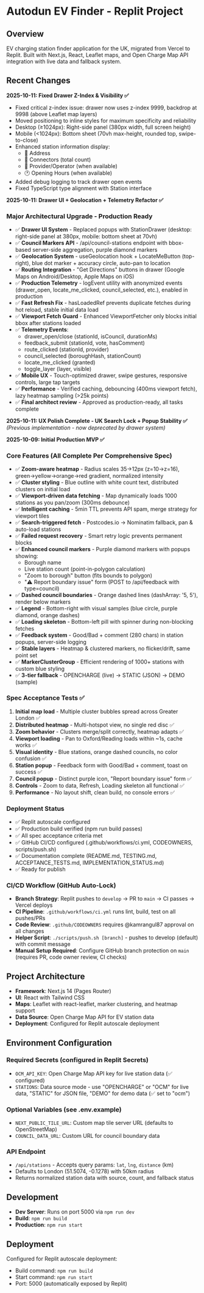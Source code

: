 # Autodun EV Finder - Replit Project

## Overview
EV charging station finder application for the UK, migrated from Vercel to Replit. Built with Next.js, React, Leaflet maps, and Open Charge Map API integration with live data and fallback system.

## Recent Changes
**2025-10-11: Fixed Drawer Z-Index & Visibility ✅**
- Fixed critical z-index issue: drawer now uses z-index 9999, backdrop at 9998 (above Leaflet map layers)
- Moved positioning to inline styles for maximum specificity and reliability
- Desktop (≥1024px): Right-side panel (380px width, full screen height)
- Mobile (<1024px): Bottom sheet (70vh max-height, rounded top, swipe-to-close)
- Enhanced station information display:
  - 📍 Address
  - 🔌 Connectors (total count)
  - 👤 Provider/Operator (when available)
  - 🕐 Opening Hours (when available)
- Added debug logging to track drawer open events
- Fixed TypeScript type alignment with Station interface

**2025-10-11: Drawer UI + Geolocation + Telemetry Refactor ✅**

### Major Architectural Upgrade - Production Ready
- ✅ **Drawer UI System** - Replaced popups with StationDrawer (desktop: right-side panel at 380px, mobile: bottom sheet at 70vh)
- ✅ **Council Markers API** - /api/council-stations endpoint with bbox-based server-side aggregation, purple diamond markers
- ✅ **Geolocation System** - useGeolocation hook + LocateMeButton (top-right), blue dot marker + accuracy circle, auto-pan to location
- ✅ **Routing Integration** - "Get Directions" buttons in drawer (Google Maps on Android/Desktop, Apple Maps on iOS)
- ✅ **Production Telemetry** - logEvent utility with anonymized events (drawer_open, locate_me_clicked, council_selected, etc.), enabled in production
- ✅ **Fast Refresh Fix** - hasLoadedRef prevents duplicate fetches during hot reload, stable initial data load
- ✅ **Viewport Fetch Guard** - Enhanced ViewportFetcher only blocks initial bbox after stations loaded
- ✅ **Telemetry Events**:
  - drawer_open/close (stationId, isCouncil, durationMs)
  - feedback_submit (stationId, vote, hasComment)
  - route_clicked (stationId, provider)
  - council_selected (boroughHash, stationCount)
  - locate_me_clicked (granted)
  - toggle_layer (layer, visible)
- ✅ **Mobile UX** - Touch-optimized drawer, swipe gestures, responsive controls, large tap targets
- ✅ **Performance** - Verified caching, debouncing (400ms viewport fetch), lazy heatmap sampling (>25k points)
- ✅ **Final architect review** - Approved as production-ready, all tasks complete

**2025-10-11: UX Polish Complete - UK Search Lock + Popup Stability ✅** *(Previous implementation - now deprecated by drawer system)*

**2025-10-09: Initial Production MVP ✅**

### Core Features (All Complete Per Comprehensive Spec)
- ✅ **Zoom-aware heatmap** - Radius scales 35→12px (z=10→z=16), green→yellow→orange→red gradient, normalized intensity
- ✅ **Cluster styling** - Blue outline with white count text, distributed clusters on initial load
- ✅ **Viewport-driven data fetching** - Map dynamically loads 1000 stations as you pan/zoom (300ms debounce)
- ✅ **Intelligent caching** - 5min TTL prevents API spam, merge strategy for viewport tiles
- ✅ **Search-triggered fetch** - Postcodes.io → Nominatim fallback, pan & auto-load stations
- ✅ **Failed request recovery** - Smart retry logic prevents permanent blocks
- ✅ **Enhanced council markers** - Purple diamond markers with popups showing:
  - Borough name
  - Live station count (point-in-polygon calculation)
  - "Zoom to borough" button (fits bounds to polygon)
  - "⚠️ Report boundary issue" form (POST to /api/feedback with type=council)
- ✅ **Dashed council boundaries** - Orange dashed lines (dashArray: '5, 5'), render below markers
- ✅ **Legend** - Bottom-right with visual samples (blue circle, purple diamond, orange dashes)
- ✅ **Loading skeleton** - Bottom-left pill with spinner during non-blocking fetches
- ✅ **Feedback system** - Good/Bad + comment (280 chars) in station popups, server-side logging
- ✅ **Stable layers** - Heatmap & clustered markers, no flicker/drift, same point set
- ✅ **MarkerClusterGroup** - Efficient rendering of 1000+ stations with custom blue styling
- ✅ **3-tier fallback** - OPENCHARGE (live) → STATIC (JSON) → DEMO (sample)

### Spec Acceptance Tests ✅
1. **Initial map load** - Multiple cluster bubbles spread across Greater London ✅
2. **Distributed heatmap** - Multi-hotspot view, no single red disc ✅
3. **Zoom behavior** - Clusters merge/split correctly, heatmap adapts ✅
4. **Viewport loading** - Pan to Oxford/Reading loads within ~1s, cache works ✅
5. **Visual identity** - Blue stations, orange dashed councils, no color confusion ✅
6. **Station popup** - Feedback form with Good/Bad + comment, toast on success ✅
7. **Council popup** - Distinct purple icon, "Report boundary issue" form ✅
8. **Controls** - Zoom to data, Refresh, Loading skeleton all functional ✅
9. **Performance** - No layout shift, clean build, no console errors ✅

### Deployment Status
- ✅ Replit autoscale configured
- ✅ Production build verified (npm run build passes)
- ✅ All spec acceptance criteria met
- ✅ GitHub CI/CD configured (.github/workflows/ci.yml, CODEOWNERS, scripts/push.sh)
- ✅ Documentation complete (README.md, TESTING.md, ACCEPTANCE_TESTS.md, IMPLEMENTATION_STATUS.md)
- ✅ Ready for publish

### CI/CD Workflow (GitHub Auto-Lock)
- **Branch Strategy**: Replit pushes to `develop` → PR to `main` → CI passes → Vercel deploys
- **CI Pipeline**: `.github/workflows/ci.yml` runs lint, build, test on all pushes/PRs
- **Code Review**: `.github/CODEOWNERS` requires @kamrangul87 approval on all changes
- **Helper Script**: `./scripts/push.sh [branch]` - pushes to develop (default) with commit message
- **Manual Setup Required**: Configure GitHub branch protection on `main` (requires PR, code owner review, CI checks)

## Project Architecture
- **Framework**: Next.js 14 (Pages Router)
- **UI**: React with Tailwind CSS
- **Maps**: Leaflet with react-leaflet, marker clustering, and heatmap support
- **Data Source**: Open Charge Map API for EV station data
- **Deployment**: Configured for Replit autoscale deployment

## Environment Configuration
### Required Secrets (configured in Replit Secrets)
- `OCM_API_KEY`: Open Charge Map API key for live station data (✅ configured)
- `STATIONS`: Data source mode - use "OPENCHARGE" or "OCM" for live data, "STATIC" for JSON file, "DEMO" for demo data (✅ set to "ocm")

### Optional Variables (see .env.example)
- `NEXT_PUBLIC_TILE_URL`: Custom map tile server URL (defaults to OpenStreetMap)
- `COUNCIL_DATA_URL`: Custom URL for council boundary data

### API Endpoint
- `/api/stations` - Accepts query params: `lat`, `lng`, `distance` (km)
- Defaults to London (51.5074, -0.1278) with 50km radius
- Returns normalized station data with source, count, and fallback status

## Development
- **Dev Server**: Runs on port 5000 via `npm run dev`
- **Build**: `npm run build`
- **Production**: `npm run start`

## Deployment
Configured for Replit autoscale deployment:
- Build command: `npm run build`
- Start command: `npm run start`
- Port: 5000 (automatically exposed by Replit)
